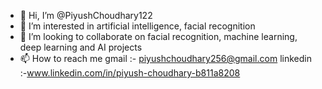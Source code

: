 - 👋 Hi, I’m @PiyushChoudhary122
- 👀 I’m interested in artificial intelligence, facial recognition
- 💞️ I’m looking to collaborate on facial recognition, machine learning, deep learning and AI projects
- 📫 How to reach me gmail  :- piyushchoudhary256@gmail.com
                    linkedin :-www.linkedin.com/in/piyush-choudhary-b811a8208

<!---
PiyushChoudhary122/PiyushChoudhary122 is a ✨ special ✨ repository because its `README.md` (this file) appears on your GitHub profile.
You can click the Preview link to take a look at your changes.
--->
